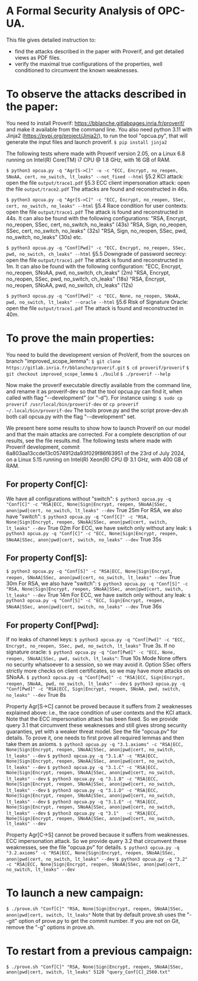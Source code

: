 A Formal Security Analysis of OPC-UA.
=====================================

This file gives detailed instruction to:
 - find the attacks described in the paper with Proverif, and get detailed views as PDF files.
 - verify the maximal true configurations of the properties, well conditioned to circumvent the known weaknesses.


# To observe the attacks described in the paper: #
You need to install Proverif: https://bblanche.gitlabpages.inria.fr/proverif/ and make it available from the command line.
You also need python 3.11 with Jinja2 (https://pypi.org/project/Jinja2/), to run the tool "opcua.py", that will generate the input files and launch proverif.
`$ pip install jinja2`

The following tests where made with Proverif version 2.05, on a Linux 6.8 running on Intel(R) Core(TM) i7 CPU @ 1.8 GHz, with 16 GB of RAM.

`$ python3 opcua.py -q "Agr[S->C]" -u -c "ECC, Encrypt, no_reopen, SNoAA, cert, no_switch, lt_leaks" --not_fixed --html`
§5.2 KCI attack: open the file `output/trace1.pdf`
§5.3 ECC client impersonation attack: open the file `output/trace2.pdf`
The attacks are found and reconstructed in 46s.

`$ python3 opcua.py -q "Agr[S->C]" -c "ECC, Encrypt, no_reopen, SSec, cert, no_switch, no_leaks" --html`
§5.4 Race condition for user contexts: open the file `output/trace1.pdf`
The attack is found and reconstructed in 44s. It can also be found with the following configurations:
"RSA, Encrypt, no_reopen, SSec, cert, no_switch, no_leaks" (43s)
"RSA, Sign,    no_reopen, SSec, cert, no_switch, no_leaks" (32s)
"RSA, Sign,    no_reopen, SSec, pwd,  no_switch, no_leaks" (30s)
etc.

`$ python3 opcua.py -q "Conf[Pwd]" -c "ECC, Encrypt, no_reopen, SSec, pwd, no_switch, ch_leaks" --html`
§5.5 Downgrade of password secrecy: open the file `output/trace1.pdf`
The attack is found and reconstructed in 1m. It can also be found with the following configuration:
"ECC, Encrypt, no_reopen, SNoAA, pwd, no_switch, ch_leaks" (2m)
"RSA, Encrypt, no_reopen, SSec,  pwd, no_switch, ch_leaks" (18s)
"RSA, Encrypt, no_reopen, SNoAA, pwd, no_switch, ch_leaks" (12s)

`$ python3 opcua.py -q "Conf[Pwd]" -c "ECC, None, no_reopen, SNoAA, pwd, no_switch, lt_leaks" --oracle --html`
§5.6 Risk of Signature Oracle: open the file `output/trace1.pdf`
The attack is found and reconstructed in 40m.


# To prove the main properties: #
You need to build the development version of ProVerif, from the sources on branch "improved_scope_lemma":
`$ git clone https://gitlab.inria.fr/bblanche/proverif.git`
`$ cd proverif/proverif`
`$ git checkout improved_scope_lemma`
`$ ./build`
`$ ./proverif --help`

Now make the proverif executable directly available from the command line, and rename it as proverif-dev so that the tool opcua.py
can find it, when called with flag "--development" (or "-d"). For instance using:
`$ sudo cp proverif /usr/local/bin/proverif-dev`
or
`cp proverif ~/.local/bin/proverif-dev`
The tools prove.py and the script prove-dev.sh both call opcua.py with the flag "--development" set.

We present here some results to show how to launch Proverif on our model and that the main attacks are corrected. For a complete description of our results, see the file results.md.
The following tests where made with Proverif development, commit 6a803aa13ccde13c0574912da93f029f86f63951 of the 23rd of July 2024,
on a Linux 5.15 running on Intel(R) Xeon(R) CPU @ 3.1 GHz, with 400 GB of RAM.


## For property Conf[C]:
We have all configurations without "switch":
`$ python3 opcua.py -q "Conf[C]" -c "RSA|ECC, None|Sign|Encrypt, reopen, SNoAA|SSec, anon|pwd|cert, no_switch, lt_leaks" --dev` True 25m
For RSA, we also have "switch":
`$ python3 opcua.py -q "Conf[C]" -c "RSA, None|Sign|Encrypt, reopen, SNoAA|SSec, anon|pwd|cert, switch, lt_leaks" --dev` True 02m
For ECC, we have switch only without any leak:
`$ python3 opcua.py -q "Conf[C]" -c "ECC, None|Sign|Encrypt, reopen, SNoAA|SSec, anon|pwd|cert, switch, no_leaks" --dev` True 35s

## For property Conf[S]:
`$ python3 opcua.py -q "Conf[S]" -c "RSA|ECC, None|Sign|Encrypt, reopen, SNoAA|SSec, anon|pwd|cert, no_switch, lt_leaks" --dev` True 30m
For RSA, we also have "switch":
`$ python3 opcua.py -q "Conf[S]" -c "RSA, None|Sign|Encrypt, reopen, SNoAA|SSec, anon|pwd|cert, switch, lt_leaks" --dev` True 14m
For ECC, we have switch only without any leak:
`$ python3 opcua.py -q "Conf[S]" -c "ECC, Sign|Encrypt, reopen, SNoAA|SSec, anon|pwd|cert, switch, no_leaks" --dev` True 36s

## For property Conf[Pwd]:
If no leaks of channel keys:
`$ python3 opcua.py -q "Conf[Pwd]" -c "ECC, Encrypt, no_reopen, SSec, pwd, no_switch, lt_leaks"` True 3s.
If no signature oracle:
`$ python3 opcua.py -q "Conf[Pwd]" -c "ECC, None, reopen, SNoAA|SSec, pwd, switch, lt_leaks"`: True 10s
Mode None offers no security whatsoever to a session, so we may avoid it.
Option SSec offers strictly more checks on client certificates, so we may have more attacks on SNoAA.
`$ python3 opcua.py -q "Conf[Pwd]" -c "RSA|ECC, Sign|Encrypt, reopen, SNoAA, pwd, no_switch, lt_leaks" --dev`
`$ python3 opcua.py -q "Conf[Pwd]" -c "RSA|ECC, Sign|Encrypt, reopen, SNoAA, pwd, switch, no_leaks" --dev` True 8s

Property Agr[S->C] cannot be proved because it suffers from 2 weaknesses explained above: i.e.,
the race condition of user contexts and the KCI attack. Note that the ECC impersonation attack
has been fixed.
So we provide query 3.1 that circumvent these weaknesses and still gives strong
security guaranties, yet with a weaker threat model. See the file "opcua.pv" for details.
To prove it, one needs to first prove all required lemmas and then take them as axioms.
`$ python3 opcua.py -q "3.1.axioms" -c "RSA|ECC, None|Sign|Encrypt, reopen, SNoAA|SSec, anon|pwd|cert, no_switch, lt_leaks" --dev`
`$ python3 opcua.py -q "3.1.A" -c "RSA|ECC, None|Sign|Encrypt, reopen, SNoAA|SSec, anon|pwd|cert, no_switch, lt_leaks" --dev`
`$ python3 opcua.py -q "3.1.C" -c "RSA|ECC, None|Sign|Encrypt, reopen, SNoAA|SSec, anon|pwd|cert, no_switch, lt_leaks" --dev`
`$ python3 opcua.py -q "3.1.B" -c "RSA|ECC, None|Sign|Encrypt, reopen, SNoAA|SSec, anon|pwd|cert, no_switch, lt_leaks" --dev`
`$ python3 opcua.py -q "3.1.D" -c "RSA|ECC, None|Sign|Encrypt, reopen, SNoAA|SSec, anon|pwd|cert, no_switch, lt_leaks" --dev`
`$ python3 opcua.py -q "3.1.E" -c "RSA|ECC, None|Sign|Encrypt, reopen, SNoAA|SSec, anon|pwd|cert, no_switch, lt_leaks" --dev`
`$ python3 opcua.py -q "3.1"   -c "RSA|ECC, None|Sign|Encrypt, reopen, SNoAA|SSec, anon|pwd|cert, no_switch, lt_leaks" --dev`

Property Agr[C->S] cannot be proved because it suffers from weaknesses.
ECC impersonation attack. So we provide query 3.2 that circumvent these weaknesses, see the file "opcua.pv" for details.
`$ python3 opcua.py -q "3.2.axioms" -c "RSA|ECC, None|Sign|Encrypt, reopen, SNoAA|SSec, anon|pwd|cert, no_switch, lt_leaks" --dev`
`$ python3 opcua.py -q "3.2"   -c "RSA|ECC, None|Sign|Encrypt, reopen, SNoAA|SSec, anon|pwd|cert, no_switch, lt_leaks" --dev`

# To launch a new campaign:
`$ ./prove.sh "Conf[C]" "RSA, None|Sign|Encrypt, reopen, SNoAA|SSec, anon|pwd|cert, switch, lt_leaks"`
Note that by default prove.sh uses the "--git" option of prove.py to get the commit number. If you are not on Git, remove the "-g" options in prove.sh.

# To restart from a previous campaign:
`$ ./prove.sh "Conf[C]" "RSA, None|Sign|Encrypt, reopen, SNoAA|SSec, anon|pwd|cert, switch, lt_leaks" 5120 "query_Conf[C]_2560.txt"`
